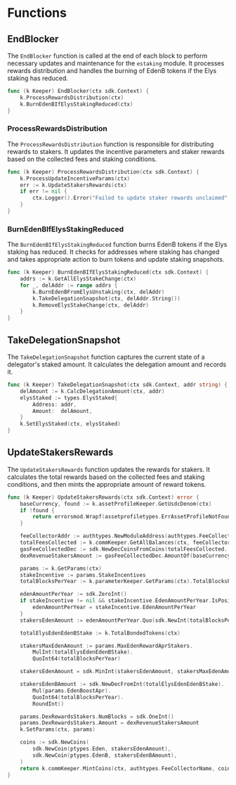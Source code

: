 <!--
order: 5
-->

# Functions

## EndBlocker

The `EndBlocker` function is called at the end of each block to perform necessary updates and maintenance for the `estaking` module. It processes rewards distribution and handles the burning of EdenB tokens if the Elys staking has reduced.

```go
func (k Keeper) EndBlocker(ctx sdk.Context) {
    k.ProcessRewardsDistribution(ctx)
    k.BurnEdenBIfElysStakingReduced(ctx)
}
```

### ProcessRewardsDistribution

The `ProcessRewardsDistribution` function is responsible for distributing rewards to stakers. It updates the incentive parameters and staker rewards based on the collected fees and staking conditions.

```go
func (k Keeper) ProcessRewardsDistribution(ctx sdk.Context) {
    k.ProcessUpdateIncentiveParams(ctx)
    err := k.UpdateStakersRewards(ctx)
    if err != nil {
        ctx.Logger().Error("Failed to update staker rewards unclaimed", "error", err)
    }
}
```

### BurnEdenBIfElysStakingReduced

The `BurnEdenBIfElysStakingReduced` function burns EdenB tokens if the Elys staking has reduced. It checks for addresses where staking has changed and takes appropriate action to burn tokens and update staking snapshots.

```go
func (k Keeper) BurnEdenBIfElysStakingReduced(ctx sdk.Context) {
    addrs := k.GetAllElysStakeChange(ctx)
    for _, delAddr := range addrs {
        k.BurnEdenBFromElysUnstaking(ctx, delAddr)
        k.TakeDelegationSnapshot(ctx, delAddr.String())
        k.RemoveElysStakeChange(ctx, delAddr)
    }
}
```

## TakeDelegationSnapshot

The `TakeDelegationSnapshot` function captures the current state of a delegator's staked amount. It calculates the delegation amount and records it.

```go
func (k Keeper) TakeDelegationSnapshot(ctx sdk.Context, addr string) {
    delAmount := k.CalcDelegationAmount(ctx, addr)
    elysStaked := types.ElysStaked{
        Address: addr,
        Amount:  delAmount,
    }
    k.SetElysStaked(ctx, elysStaked)
}
```

## UpdateStakersRewards

The `UpdateStakersRewards` function updates the rewards for stakers. It calculates the total rewards based on the collected fees and staking conditions, and then mints the appropriate amount of reward tokens.

```go
func (k Keeper) UpdateStakersRewards(ctx sdk.Context) error {
    baseCurrency, found := k.assetProfileKeeper.GetUsdcDenom(ctx)
    if !found {
        return errorsmod.Wrapf(assetprofiletypes.ErrAssetProfileNotFound, "asset %s not found", ptypes.BaseCurrency)
    }

    feeCollectorAddr := authtypes.NewModuleAddress(authtypes.FeeCollectorName)
    totalFeesCollected := k.commKeeper.GetAllBalances(ctx, feeCollectorAddr)
    gasFeeCollectedDec := sdk.NewDecCoinsFromCoins(totalFeesCollected...)
    dexRevenueStakersAmount := gasFeeCollectedDec.AmountOf(baseCurrency)

    params := k.GetParams(ctx)
    stakeIncentive := params.StakeIncentives
    totalBlocksPerYear := k.parameterKeeper.GetParams(ctx).TotalBlocksPerYear

    edenAmountPerYear := sdk.ZeroInt()
    if stakeIncentive != nil && stakeIncentive.EdenAmountPerYear.IsPositive() {
        edenAmountPerYear = stakeIncentive.EdenAmountPerYear
    }
    stakersEdenAmount := edenAmountPerYear.Quo(sdk.NewInt(totalBlocksPerYear))

    totalElysEdenEdenBStake := k.TotalBondedTokens(ctx)

    stakersMaxEdenAmount := params.MaxEdenRewardAprStakers.
        MulInt(totalElysEdenEdenBStake).
        QuoInt64(totalBlocksPerYear)

    stakersEdenAmount = sdk.MinInt(stakersEdenAmount, stakersMaxEdenAmount.TruncateInt())

    stakersEdenBAmount := sdk.NewDecFromInt(totalElysEdenEdenBStake).
        Mul(params.EdenBoostApr).
        QuoInt64(totalBlocksPerYear).
        RoundInt()

    params.DexRewardsStakers.NumBlocks = sdk.OneInt()
    params.DexRewardsStakers.Amount = dexRevenueStakersAmount
    k.SetParams(ctx, params)

    coins := sdk.NewCoins(
        sdk.NewCoin(ptypes.Eden, stakersEdenAmount),
        sdk.NewCoin(ptypes.EdenB, stakersEdenBAmount),
    )
    return k.commKeeper.MintCoins(ctx, authtypes.FeeCollectorName, coins.Sort())
}
```
